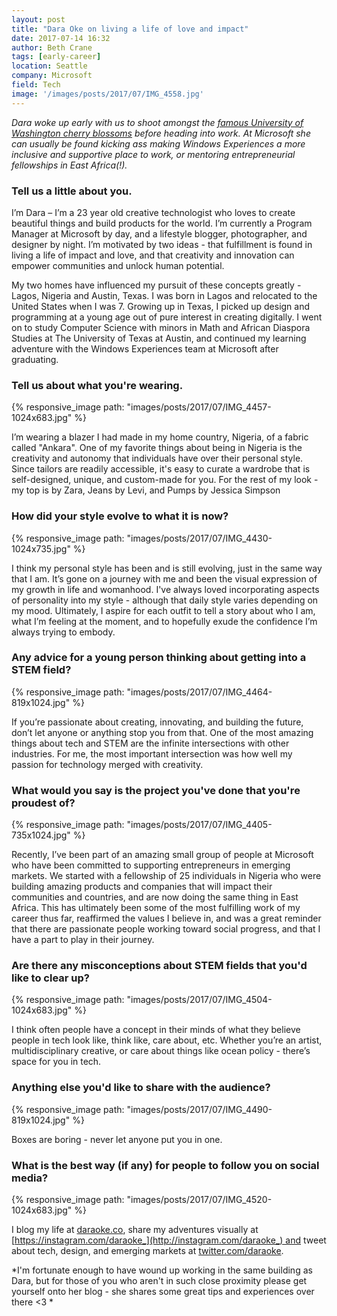```yaml
---
layout: post
title: "Dara Oke on living a life of love and impact"
date: 2017-07-14 16:32
author: Beth Crane
tags: [early-career]
location: Seattle
company: Microsoft
field: Tech
image: '/images/posts/2017/07/IMG_4558.jpg'
---
```


*Dara woke up early with us to shoot amongst the [famous University of Washington cherry blossoms](https://twitter.com/uwcherryblossom) before heading into work. At Microsoft she can usually be found kicking ass making Windows Experiences a more inclusive and supportive place to work, or mentoring entrepreneurial fellowships in East Africa(!).*

### Tell us a little about you.

I’m Dara – I’m a 23 year old creative technologist who loves to create beautiful things and build products for the world. I’m currently a Program Manager at Microsoft by day, and a lifestyle blogger, photographer, and designer by night. I’m motivated by two ideas - that fulfillment is found in living a life of impact and love, and that creativity and innovation can empower communities and unlock human potential.

My two homes have influenced my pursuit of these concepts greatly - Lagos, Nigeria and Austin, Texas. I was born in Lagos and relocated to the United States when I was 7. Growing up in Texas, I picked up design and programming at a young age out of pure interest in creating digitally. I went on to study Computer Science with minors in Math and African Diaspora Studies at The University of Texas at Austin, and continued my learning adventure with the Windows Experiences team at Microsoft after graduating.

### Tell us about what you're wearing.

{% responsive_image path: "images/posts/2017/07/IMG_4457-1024x683.jpg" %}

I’m wearing a blazer I had made in my home country, Nigeria, of a fabric called "Ankara". One of my favorite things about being in Nigeria is the creativity and autonomy that individuals have over their personal style. Since tailors are readily accessible, it's easy to curate a wardrobe that is self-designed, unique, and custom-made for you. For the rest of my look - my top is by Zara, Jeans by Levi, and Pumps by Jessica Simpson

### How did your style evolve to what it is now?

{% responsive_image path: "images/posts/2017/07/IMG_4430-1024x735.jpg" %}

I think my personal style has been and is still evolving, just in the same way that I am. It’s gone on a journey with me and been the visual expression of my growth in life and womanhood. I've always loved incorporating aspects of personality into my style - although that daily style varies depending on my mood. Ultimately, I aspire for each outfit to tell a story about who I am, what I’m feeling at the moment, and to hopefully exude the confidence I’m always trying to embody.

### Any advice for a young person thinking about getting into a STEM field?

{% responsive_image path: "images/posts/2017/07/IMG_4464-819x1024.jpg" %}

If you’re passionate about creating, innovating, and building the future, don’t let anyone or anything stop you from that. One of the most amazing things about tech and STEM are the infinite intersections with other industries. For me, the most important intersection was how well my passion for technology merged with creativity.

### What would you say is the project you've done that you're proudest of?

{% responsive_image path: "images/posts/2017/07/IMG_4405-735x1024.jpg" %}

Recently, I’ve been part of an amazing small group of people at Microsoft who have been committed to supporting entrepreneurs in emerging markets. We started with a fellowship of 25 individuals in Nigeria who were building amazing products and companies that will impact their communities and countries, and are now doing the same thing in East Africa. This has ultimately been some of the most fulfilling work of my career thus far, reaffirmed the values I believe in, and was a great reminder that there are passionate people working toward social progress, and that I have a part to play in their journey.

### Are there any misconceptions about STEM fields that you'd like to clear up?

{% responsive_image path: "images/posts/2017/07/IMG_4504-1024x683.jpg" %}

I think often people have a concept in their minds of what they believe people in tech look like, think like, care about, etc. Whether you’re an artist, multidisciplinary creative, or care about things like ocean policy - there’s space for you in tech.

### Anything else you'd like to share with the audience?

{% responsive_image path: "images/posts/2017/07/IMG_4490-819x1024.jpg" %}

Boxes are boring - never let anyone put you in one.

### What is the best way (if any) for people to follow you on social media?

{% responsive_image path: "images/posts/2017/07/IMG_4520-1024x683.jpg" %}

I blog my life at [daraoke.co](http://daraoke.co), share my adventures visually at [https://instagram.com/daraoke_](http://instagram.com/daraoke_) and tweet about tech, design, and emerging markets at [twitter.com/daraoke](http://twitter.com/daraoke).

*I'm fortunate enough to have wound up working in the same building as Dara, but for those of you who aren't in such close proximity please get yourself onto her blog - she shares some great tips and experiences over there \<3 *
